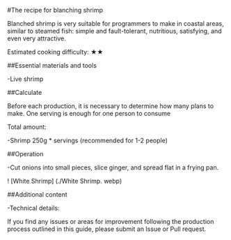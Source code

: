 #The recipe for blanching shrimp

Blanched shrimp is very suitable for programmers to make in coastal areas, similar to steamed fish: simple and fault-tolerant, nutritious, satisfying, and even very attractive.

Estimated cooking difficulty: ★★

##Essential materials and tools

-Live shrimp

##Calculate

Before each production, it is necessary to determine how many plans to make. One serving is enough for one person to consume

Total amount:

-Shrimp 250g * servings (recommended for 1-2 people)

##Operation

-Cut onions into small pieces, slice ginger, and spread flat in a frying pan.

! [White Shrimp] (./White Shrimp. webp)

##Additional content

-Technical details:

If you find any issues or areas for improvement following the production process outlined in this guide, please submit an Issue or Pull request.